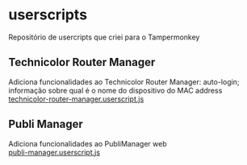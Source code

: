 # userscripts
Repositório de usercripts que criei para o Tampermonkey

## Technicolor Router Manager
Adiciona funcionalidades ao Technicolor Router Manager: auto-login; informação sobre qual é o nome do dispositivo do MAC address  
[technicolor-router-manager.userscript.js](technicolor-router-manager.userscript.js)

## Publi Manager
Adiciona funcionalidades ao PubliManager web  
[publi-manager.userscript.js](publi-manager.userscript.js)
